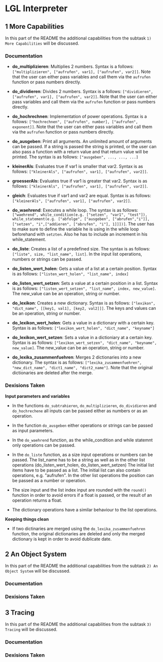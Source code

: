 # LGL Interpreter

## 1 More Capabilities

In this part of the README the additional capabilities from the subtask `1) More Capabilities` will be discussed.

### Documentation

-   **do_multiplizieren**: Multiplies 2 numbers. Syntax is a follows: `["multiplizieren", ["aufrufen", var1], ["aufrufen", var2]]`. Note that the user can either pass variables and call them via the `aufrufen` function or pass numbers directly.

-   **do_dividieren**: Divides 2 numbers. Syntax is a follows: `["dividieren", ["aufrufen", var1], ["aufrufen", var2]]`. Note that the user can either pass variables and call them via the `aufrufen` function or pass numbers directly.

-   **do_hochrechnen**: Implementation of power operations. Syntax is a follows: `["hochrechnen", ["aufrufen", number], ["aufrufen", exponent]]`. Note that the user can either pass variables and call them via the `aufrufen` function or pass numbers directly.

-   **do_ausgeben**: Print all arguments. An unlimited amount of arguments can be passed. If a string is passed the string is printed, or the user can also pass a function with a return value and that return value will be printed. The syntax is as follows: `["ausgeben", ..., ..., ...]`

-   **kleinerAls**: Evaluates true if var1 is smaller that var2. Syntax is as follows: `["kleinerAls", ["aufrufen", var1], ["aufrufen", var2]]`.

-   **groesserAls**: Evaluates true if var1 is greater that var2. Syntax is as follows: `["kleinerAls", ["aufrufen", var1], ["aufrufen", var2]]`.

-   **gleich**: Evaluates true if var1 and var2 are equal. Syntax is as follows: `["kleinerAls", ["aufrufen", var1], ["aufrufen", var2]]`.

-   **do_waehrend**: Executes a while loop. The syntax is as follows: `["waehrend", while_condition(e.g. ["setzen", "var1", "test"]), while_statement(e.g. ["abfolge", ["ausgeben", ["abrufen","i"]], ["setzen", "i",["addieren", ["abrufen", "i"], 1]]])]`. The user has to make sure to define the variable he is using in the while loop beforehand with `setzten`. Also he has to include an increment in his while_statement.

-   **do_liste**: Creates a list of a predefined size. The syntax is as follows: `["liste", size, "list_name", list]`. In the input list operations, numbers or strings can be passed.

-   **do_listen_wert_holen**: Gets a value of a list at a certain position. Syntax is as follows: `["listen_wert_holen", "list_name", index]`

-   **do_listen_wert_setzen**: Sets a value at a certain position in a list. Syntax is as follows: `["listen_wert_setzen", "list_name", index, new_value]`. The new_value can be an operation, string or number.

-   **do_lexikon**: Creates a new dictionary. Syntax is as follows: `["lexikon", "dict_name", [[key1, val1], [key2, val2]]]`. The keys and values can be an operation, string or number.

-   **do_lexikon_wert_holen**: Gets a value in a dictionary with a certain key. Syntax is as follows: `["lexikon_wert_holen", "dict_name", "keyname"]`

-   **do_lexikon_wert_setzen**: Sets a value in a dictioniary at a certain key. Syntax is as follows: `["lexikon_wert_setzen", "dict_name", "keyname", new_value]`. The new_value can be an operation, string or number.

-   **do_lexika_zusammenfuehren**: Merges 2 dictionaries into a new dictionary. The syntax is as follows: `["lexika_zusammenfuehren", "new_dict_name", "dict1_name", "dict2_name"]`. Note that the original dictionaries are deleted after the merge.

### Dexisions Taken

**Input parameters and variables**

-   In the functions `do_subtrahieren`, `do_multiplizieren`, `do_dividieren` and `do_hochrechene` all inputs can be passed either as numbers or as an operation.

-   In the function `do_ausgeben` either operations or strings can be passed as input parameters.

-   In the `do_waehrend` function, as the while_condition and while statemnt only operations can be passed.

-   In the `do_liste` function, as a size input operations or numbers can be passed. The list_name has to be a string as well as in the other list operations (do_listen_wert_holen, do_listen_wert_setzen) The initial list items have to be passed as a list. The initial list can also contain operations, e.g. "aufrufen". In the other list operations the position can be passed as a number or operation.

-   The size input and the list index input are rounded with the `round()` function in order to avoid errors if a float is passed, or the result of an operation returns a float.

-   The dictionary operations have a similar behaviour to the list operations.

**Keeping things clean**

-   If two dictinaries are merged using the `do_lexika_zusammenfuehren` function, the original dictionaries are deleted and only the merged dictionary is kept in order to avoid dublicate date.

## 2 An Object System

In this part of the README the additional capabilities from the subtask `2) An Object System` will be discussed.

### Documentation

### Dexisions Taken

## 3 Tracing

In this part of the README the additional capabilities from the subtask `3) Tracing` will be discussed.

### Documentation

### Dexisions Taken
